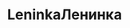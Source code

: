 ---
title: ['Leninka', 'Ленинка']
categories: [territories, small objects, education&culture]
designEnd: 2016
---